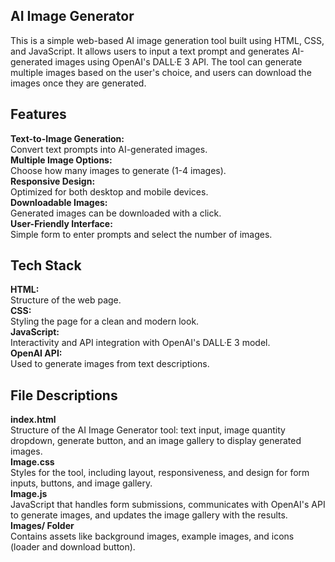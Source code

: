 <h2>AI Image Generator</h2>
This is a simple web-based AI image generation tool built using HTML, CSS, and JavaScript. It allows users to input a text prompt and generates AI-generated images using OpenAI's DALL·E 3 API. The tool can generate multiple images based on the user's choice, and users can download the images once they are generated.

<h2>Features</h2>
<b>Text-to-Image Generation:</b> <br> Convert text prompts into AI-generated images.<br>
<b>Multiple Image Options:</b> <br> Choose how many images to generate (1-4 images).<br>
<b> Responsive Design:</b> <br> Optimized for both desktop and mobile devices.<br>
<b> Downloadable Images:</b> <br> Generated images can be downloaded with a click.<br>
<b> User-Friendly Interface:</b> <br> Simple form to enter prompts and select the number of images. <br>

<h2>Tech Stack</h2>
<b>HTML:</b> <br> Structure of the web page. <br>
<b> CSS: </b> <br> Styling the page for a clean and modern look.<br>
<b> JavaScript:</b> <br> Interactivity and API integration with OpenAI's DALL·E 3 model.<br>
<b> OpenAI API: </b> <br> Used to generate images from text descriptions.<br>

<h2>File Descriptions </h2>
<b>index.html </b> <br>
Structure of the AI Image Generator tool: text input, image quantity dropdown, generate button, and an image gallery to display generated images. <br>
<b> Image.css </b> <br>
Styles for the tool, including layout, responsiveness, and design for form inputs, buttons, and image gallery.<br>
<b> Image.js </b> <br>
JavaScript that handles form submissions, communicates with OpenAI's API to generate images, and updates the image gallery with the results.<br>
<b> Images/ Folder </b> <br>
Contains assets like background images, example images, and icons (loader and download button).
